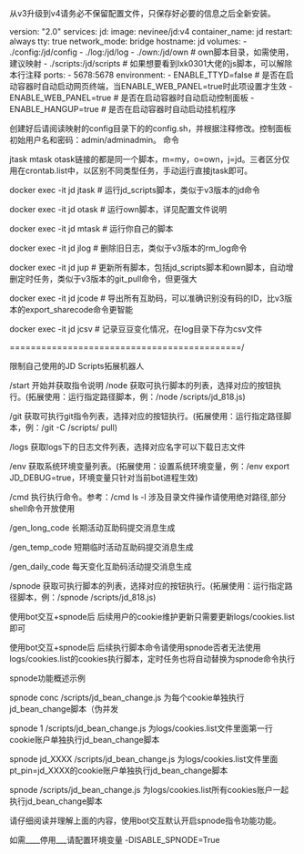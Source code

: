 从v3升级到v4请务必不保留配置文件，只保存好必要的信息之后全新安装。

version: "2.0"
services:
  jd:
    image: nevinee/jd:v4
    container_name: jd
    restart: always
    tty: true
    network_mode: bridge
    hostname: jd
    volumes:
      - ./config:/jd/config
      - ./log:/jd/log
      - ./own:/jd/own             # own脚本目录，如需使用，建议映射
      - ./scripts:/jd/scripts    # 如果想要看到lxk0301大佬的js脚本，可以解除本行注释
    ports:
      - 5678:5678
    environment: 
      - ENABLE_TTYD=false             # 是否在启动容器时自动启动网页终端，当ENABLE_WEB_PANEL=true时此项设置才生效
      - ENABLE_WEB_PANEL=true         # 是否在启动容器时自动启动控制面板
      - ENABLE_HANGUP=true            # 是否在启动容器时自动启动挂机程序

创建好后请阅读映射的config目录下的的config.sh，并根据注释修改。控制面板初始用户名和密码：admin/adminadmin。
命令

jtask mtask otask链接的都是同一个脚本，m=my，o=own，j=jd。三者区分仅用在crontab.list中，以区别不同类型任务，手动运行直接jtask即可。

docker exec -it jd jtask   # 运行jd_scripts脚本，类似于v3版本的jd命令

docker exec -it jd otask   # 运行own脚本，详见配置文件说明

docker exec -it jd mtask   # 运行你自己的脚本

docker exec -it jd jlog    # 删除旧日志，类似于v3版本的rm_log命令

docker exec -it jd jup     # 更新所有脚本，包括jd_scripts脚本和own脚本，自动增删定时任务，类似于v3版本的git_pull命令，但更强大

docker exec -it jd jcode   # 导出所有互助码，可以准确识别没有码的ID，比v3版本的export_sharecode命令更智能

docker exec -it jd jcsv    # 记录豆豆变化情况，在log目录下存为csv文件

============================================/

限制自己使用的JD Scripts拓展机器人

/start 开始并获取指令说明
/node 获取可执行脚本的列表，选择对应的按钮执行。(拓展使用：运行指定路径脚本，例：/node /scripts/jd_818.js) 

/git 获取可执行git指令列表，选择对应的按钮执行。(拓展使用：运行指定路径脚本，例：/git -C /scripts/ pull)

/logs 获取logs下的日志文件列表，选择对应名字可以下载日志文件

/env 获取系统环境变量列表。(拓展使用：设置系统环境变量，例：/env export JD_DEBUG=true，环境变量只针对当前bot进程生效) 

/cmd 执行执行命令。参考：/cmd ls -l 涉及目录文件操作请使用绝对路径,部分shell命令开放使用

/gen_long_code 长期活动互助码提交消息生成

/gen_temp_code 短期临时活动互助码提交消息生成

/gen_daily_code 每天变化互助码活动提交消息生成

/spnode 获取可执行脚本的列表，选择对应的按钮执行。(拓展使用：运行指定路径脚本，例：/spnode /scripts/jd_818.js)

使用bot交互+spnode后 后续用户的cookie维护更新只需要更新logs/cookies.list即可

使用bot交互+spnode后 后续执行脚本命令请使用spnode否者无法使用logs/cookies.list的cookies执行脚本，定时任务也将自动替换为spnode命令执行

spnode功能概述示例

spnode conc /scripts/jd_bean_change.js 为每个cookie单独执行jd_bean_change脚本（伪并发

spnode 1 /scripts/jd_bean_change.js 为logs/cookies.list文件里面第一行cookie账户单独执行jd_bean_change脚本

spnode jd_XXXX /scripts/jd_bean_change.js 为logs/cookies.list文件里面pt_pin=jd_XXXX的cookie账户单独执行jd_bean_change脚本

spnode /scripts/jd_bean_change.js 为logs/cookies.list所有cookies账户一起执行jd_bean_change脚本

请仔细阅读并理解上面的内容，使用bot交互默认开启spnode指令功能功能。

如需____停用___请配置环境变量 -DISABLE_SPNODE=True
